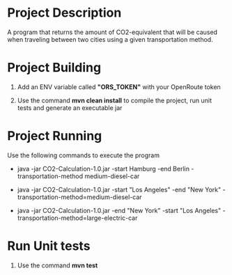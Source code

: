 <h1>Project Description</h1>
A program that returns the amount of CO2-equivalent that will be caused when traveling between two cities using a given transportation method.

<h1>Project Building</h1>

1. Add an ENV variable called <b>"ORS_TOKEN"</b> with your OpenRoute token 

2. Use the command <b>mvn clean install</b> to compile the project, run unit tests and generate an executable jar

<h1>Project Running</h1>

Use the following commands to execute the program

* java -jar CO2-Calculation-1.0.jar -start Hamburg -end Berlin -transportation-method medium-diesel-car

* java -jar CO2-Calculation-1.0.jar -start "Los Angeles" -end "New York" -transportation-method=medium-diesel-car

* java -jar CO2-Calculation-1.0.jar -end "New York" -start "Los Angeles" -transportation-method=large-electric-car


<h1>Run Unit tests</h1>

1. Use the command <b>mvn test</b>